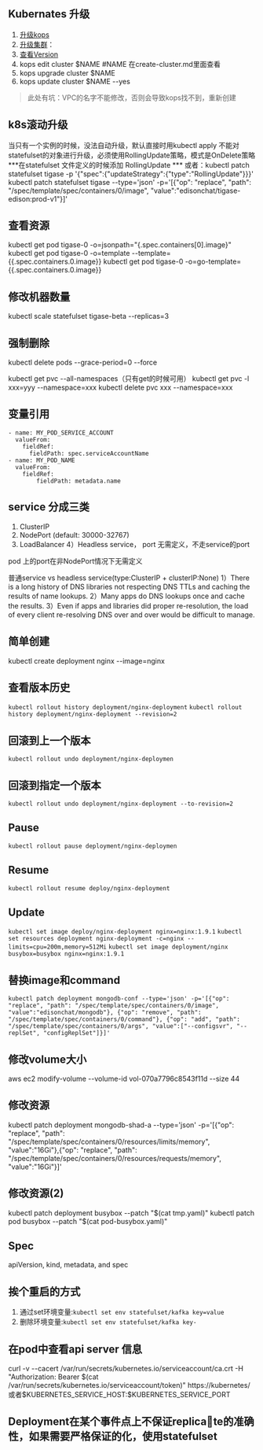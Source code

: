 ## Kubernates 升级
1. [升级kops](https://github.com/kubernetes/kops)
2. [升级集群](https://github.com/kubernetes/kops/blob/master/docs/upgrade.md)：
3. [查看Version](https://github.com/kubernetes/kubernetes/blob/master/CHANGELOG.md)
4. kops edit cluster $NAME #NAME 在create-cluster.md里面查看
5. kops upgrade cluster $NAME
6. kops update cluster $NAME --yes
>此处有坑：VPC的名字不能修改，否则会导致kops找不到，重新创建

## k8s滚动升级
当只有一个实例的时候，没法自动升级，默认直接时用kubectl apply 不能对statefulset的对象进行升级，必须使用RollingUpdate策略，模式是OnDelete策略
***在statefulset 文件定义的时候添加 RollingUpdate ***
或者：kubectl patch statefulset tigase -p '{"spec":{"updateStrategy":{"type":"RollingUpdate"}}}'
kubectl patch statefulset tigase --type='json' -p='[{"op": "replace", "path": "/spec/template/spec/containers/0/image", "value":"edisonchat/tigase-edison:prod-v1"}]'

## 查看资源
kubectl get pod tigase-0 -o=jsonpath="{.spec.containers[0].image}"
kubectl get pod tigase-0 -o=template --template={{.spec.containers.0.image}}
kubectl get pod tigase-0 -o=go-template={{.spec.containers.0.image}}

## 修改机器数量
kubectl scale statefulset tigase-beta --replicas=3
## 强制删除
kubectl delete pods <pod> --grace-period=0 --force

kubectl get pvc --all-namespaces（只有get的时候可用）
kubectl get pvc -l xxx=yyy --namespace=xxx
kubectl delete pvc xxx --namespace=xxx

## 变量引用
```
- name: MY_POD_SERVICE_ACCOUNT
  valueFrom:
    fieldRef:
      fieldPath: spec.serviceAccountName
- name: MY_POD_NAME
  valueFrom:
    fieldRef:
        fieldPath: metadata.name
```
## service 分成三类
1) ClusterIP
2) NodePort (default: 30000-32767)
3) LoadBalancer
4）Headless service， port 无需定义，不走service的port

pod 上的port在非NodePort情况下无需定义


普通service vs headless service(type:ClusterIP + clusterIP:None) 
1）There is a long history of DNS libraries not respecting DNS TTLs and caching the results of name lookups.
2）Many apps do DNS lookups once and cache the results.
3）Even if apps and libraries did proper re-resolution, the load of every client re-resolving DNS over and over would be difficult to manage.

## 简单创建
kubectl create deployment nginx --image=nginx
## 查看版本历史
`kubectl rollout history deployment/nginx-deployment`
`kubectl rollout history deployment/nginx-deployment --revision=2`
## 回滚到上一个版本
`kubectl rollout undo deployment/nginx-deploymen`
## 回滚到指定一个版本
`kubectl rollout undo deployment/nginx-deployment --to-revision=2`
## Pause
`kubectl rollout pause deployment/nginx-deploymen`
## Resume
`kubectl rollout resume deploy/nginx-deployment`
## Update
`kubectl set image deploy/nginx-deployment nginx=nginx:1.9.1`
`kubectl set resources deployment nginx-deployment -c=nginx --limits=cpu=200m,memory=512Mi`
`kubectl set image deployment/nginx busybox=busybox nginx=nginx:1.9.1`
## 替换image和command
`kubectl patch deployment mongodb-conf --type='json' -p='[{"op": "replace", "path": "/spec/template/spec/containers/0/image", "value":"edisonchat/mongodb"}, {"op": "remove", "path": "/spec/template/spec/containers/0/command"}, {"op": "add", "path": "/spec/template/spec/containers/0/args", "value":["--configsvr", "--replSet", "configReplSet"]}]'`
## 修改volume大小
aws ec2 modify-volume --volume-id vol-070a7796c8543f11d --size 44 
## 修改资源
kubectl patch deployment mongodb-shad-a --type='json' -p='[{"op": "replace", "path": "/spec/template/spec/containers/0/resources/limits/memory", "value":"16Gi"},{"op": "replace", "path": "/spec/template/spec/containers/0/resources/requests/memory", "value":"16Gi"}]'
## 修改资源(2)
kubectl patch deployment busybox --patch "$(cat tmp.yaml)"
kubectl patch pod busybox --patch "$(cat pod-busybox.yaml)"
## Spec
apiVersion, kind, metadata, and spec

## 挨个重启的方式
1. 通过set环境变量:`kubectl set env statefulset/kafka key=value`
2. 删除环境变量:`kubectl set env statefulset/kafka key-`

## 在pod中查看api server 信息
curl -v --cacert /var/run/secrets/kubernetes.io/serviceaccount/ca.crt -H "Authorization: Bearer $(cat /var/run/secrets/kubernetes.io/serviceaccount/token)" https://kubernetes/
或者$KUBERNETES_SERVICE_HOST:$KUBERNETES_SERVICE_PORT
## Deployment在某个事件点上不保证replicate的准确性，如果需要严格保证的化，使用statefulset